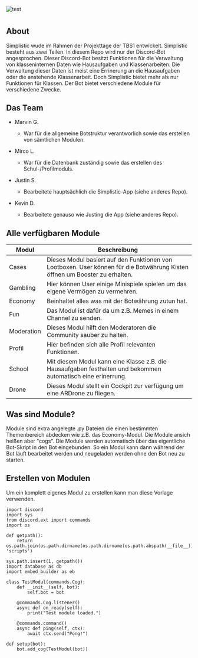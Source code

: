 ![test](logo_long.png)

#

## About
Simplistic wude im Rahmen der Projekttage der TBS1 entwickelt. Simplistic besteht aus zwei Teilen. In diesem Repo wird nur der Discord-Bot angesprochen. Dieser Discord-Bot besitzt Funktionen für die Verwaltung von klasseninternen Daten wie Hausaufgaben und Klassenarbeiten. Die Verwaltung dieser Daten ist meist eine Errinerung an die Hausaufgaben oder die anstehende Klassenarbeit. Doch Simplistic bietet mehr als nur Funktionen für Klassen. Der Bot bietet verschiedene Module für verschiedene Zwecke.

## Das Team
+ Marvin G.
  + War für die allgemeine Botstruktur verantworlich sowie das erstellen von sämtlichen Modulen.

+ Mirco L.
  + War für die Datenbank zuständig sowie das erstellen des Schul-/Profilmoduls.

+ Justin S.
  + Bearbeitete hauptsächlich die Simplistic-App (siehe anderes Repo).

+ Kevin D.
  + Bearbeitete genauso wie Justing die App (siehe anderes Repo).

## Alle verfügbaren Module
|Modul   |Beschreibung   |
|---|---|
|Cases   |Dieses Modul basiert auf den Funktionen von Lootboxen. User können für die Botwährung Kisten öffnen um Booster zu erhalten.   | 
|Gambling   |Hier können User einige Minispiele spielen um das eigene Vermögen zu vermehren.   |
|Economy   |Beinhaltet alles was mit der Botwährung zutun hat.   |
|Fun   |Das Modul ist dafür da um z.B. Memes in einem Channel zu senden.   |
|Moderation   |Dieses Modul hilft den Moderatoren die Community sauber zu halten.   |
|Profil   |Hier befinden sich alle Profil relevanten Funktionen.   |
|School   |Mit diesem Modul kann eine Klasse z.B. die Hausaufgaben festhalten und bekommen automatisch eine erinerrung.   |
|Drone   |Dieses Modul stellt ein Cockpit zur verfügung um eine ARDrone zu fliegen.   |

## Was sind Module?
Module sind extra angelegte .py Dateien die einen bestimmten Themenbereich abdecken wie z.B. das Economy-Modul. Die Module ansich heißen aber "cogs". Die Module werden automatisch über das eigentliche Bot-Skript in den Bot eingebunden. So ein Modul kann dann während der Bot läuft bearbeitet werden und neugeladen werden ohne den Bot neu zu starten.

## Erstellen von Modulen
Um ein komplett eigenes Modul zu erstellen kann man diese Vorlage verwenden.
```
import discord
import sys
from discord.ext import commands
import os

def getpath():
    return os.path.join(os.path.dirname(os.path.dirname(os.path.abspath(__file__))), 'scripts')

sys.path.insert(1, getpath())
import database as db
import embed_builder as eb

class TestModul(commands.Cog):
    def __init__(self, bot):
        self.bot = bot

    @commands.Cog.listener()
    async def on_ready(self):
        print("Test module loaded.")

    @commands.command()
    async def ping(self, ctx):
        await ctx.send("Pong!")
   
def setup(bot):
    bot.add_cog(TestModul(bot))
```
